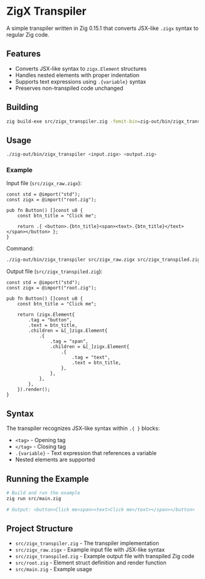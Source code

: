 # ZigX Transpiler

A simple transpiler written in Zig 0.15.1 that converts JSX-like `.zigx` syntax to regular Zig code.

## Features

- Converts JSX-like syntax to `zigx.Element` structures
- Handles nested elements with proper indentation
- Supports text expressions using `.{variable}` syntax
- Preserves non-transpiled code unchanged

## Building

```bash
zig build-exe src/zigx_transpiler.zig -femit-bin=zig-out/bin/zigx_transpiler
```

## Usage

```bash
./zig-out/bin/zigx_transpiler <input.zigx> <output.zig>
```

### Example

Input file (`src/zigx_raw.zigx`):
```zig
const std = @import("std");
const zigx = @import("root.zig");

pub fn Button() []const u8 {
    const btn_title = "Click me";

    return .{ <button>.{btn_title}<span><text>.{btn_title}</text></span></button> };
}
```

Command:
```bash
./zig-out/bin/zigx_transpiler src/zigx_raw.zigx src/zigx_transpiled.zig
```

Output file (`src/zigx_transpiled.zig`):
```zig
const std = @import("std");
const zigx = @import("root.zig");

pub fn Button() []const u8 {
    const btn_title = "Click me";

    return (zigx.Element{
        .tag = "button",
        .text = btn_title,
        .children = &[_]zigx.Element{
            .{
                .tag = "span",
                .children = &[_]zigx.Element{
                    .{
                        .tag = "text",
                        .text = btn_title,
                    },
                },
            },
        },
    }).render();
}
```

## Syntax

The transpiler recognizes JSX-like syntax within `.{ }` blocks:

- `<tag>` - Opening tag
- `</tag>` - Closing tag
- `.{variable}` - Text expression that references a variable
- Nested elements are supported

## Running the Example

```bash
# Build and run the example
zig run src/main.zig

# Output: <button>Click me<span><text>Click me</text></span></button>
```

## Project Structure

- `src/zigx_transpiler.zig` - The transpiler implementation
- `src/zigx_raw.zigx` - Example input file with JSX-like syntax
- `src/zigx_transpiled.zig` - Example output file with transpiled Zig code
- `src/root.zig` - Element struct definition and render function
- `src/main.zig` - Example usage

